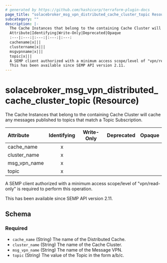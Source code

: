 ```yaml
---
# generated by https://github.com/hashicorp/terraform-plugin-docs
page_title: "solacebroker_msg_vpn_distributed_cache_cluster_topic Resource - solacebroker"
subcategory: ""
description: |-
  The Cache Instances that belong to the containing Cache Cluster will cache any messages published to topics that match a Topic Subscription.
  Attribute|Identifying|Write-Only|Deprecated|Opaque
  :---|:---:|:---:|:---:|:---:
  cachename|x|||
  clustername|x|||
  msgvpnname|x|||
  topic|x|||
  A SEMP client authorized with a minimum access scope/level of "vpn/read-only" is required to perform this operation.
  This has been available since SEMP API version 2.11.
---
```


# solacebroker_msg_vpn_distributed_cache_cluster_topic (Resource)

The Cache Instances that belong to the containing Cache Cluster will cache any messages published to topics that match a Topic Subscription.


Attribute|Identifying|Write-Only|Deprecated|Opaque
:---|:---:|:---:|:---:|:---:
cache_name|x|||
cluster_name|x|||
msg_vpn_name|x|||
topic|x|||



A SEMP client authorized with a minimum access scope/level of "vpn/read-only" is required to perform this operation.

This has been available since SEMP API version 2.11.



<!-- schema generated by tfplugindocs -->
## Schema

### Required

- `cache_name` (String) The name of the Distributed Cache.
- `cluster_name` (String) The name of the Cache Cluster.
- `msg_vpn_name` (String) The name of the Message VPN.
- `topic` (String) The value of the Topic in the form a/b/c.
